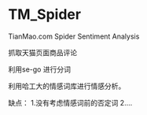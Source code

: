 # TM_Spider
TianMao.com Spider   Sentiment Analysis

抓取天猫页面商品评论

利用se-go 进行分词

利用哈工大的情感词库进行情感分析。

缺点：
1.没有考虑情感词前的否定词
2....
